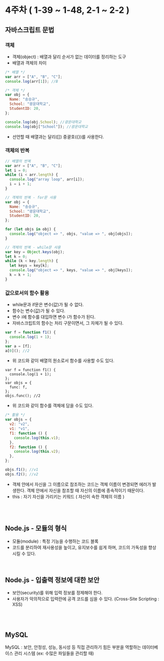 # 4주차 ( 1-39 ~ 1-48, 2-1 ~ 2-2 )

## 자바스크립트 문법

### 객체

- 객체(object) : 배열과 달리 순서가 없는 데이터를 정리하는 도구
- 배열과 객체의 차이

```jsx
/* 배열 */
var arr = ["A", "B", "C"];
console.log(arr[1]); //B

/* 객체 */
var obj = {
  Name: "송승규",
  School: "광운대학교",
  StudentID: 20,
};

console.log(obj.School); //광운대학교
console.log(obj["School"]); //광운대학교
```

- 선언할 때 배열과는 달리([]) 중괄호({})를 사용한다.

### 객체의 반복

```jsx
// 배열의 반복
var arr = ["A", "B", "C"];
let i = 0;
while (i < arr.length) {
  console.log("array loop", arr[i]);
  i = i + 1;
}

// 객체의 반복 - for문 사용
var obj = {
  Name: "송승규",
  School: "광운대학교",
  StudentID: 20,
};

for (let objs in obj) {
  console.log("object => ", objs, "value => ", obj[objs]);
}

// 객체의 반복 - while문 사용
var key = Object.keys(obj);
let k = 0;
while (k < key.length) {
  let keys = key[k];
  console.log("object => ", keys, "value => ", obj[keys]);
  k = k + 1;
}
```

### 값으로서의 함수 활용

- while문과 if문은 변수(값)가 될 수 없다.
- 함수는 변수(값)가 될 수 있다.
- 변수 i에 함수를 대입하면 변수 i가 함수가 된다.
- 자바스크립트의 함수는 처리 구문이면서, 그 자체가 될 수 있다.

```jsx
var f = function f1() {
  console.log(1 + 1);
};
var a = [f];
a[0](); //2
```

- 위 코드와 같이 배열의 원소로서 함수를 사용할 수도 있다.

```jsv
var f = function f1() {
  console.log(1 + 1);
};
var objs = {
  func: f,
};
objs.func(); //2
```

- 위 코드와 같이 함수를 객체에 담을 수도 있다.

```jsx
/* 활용 */
var objs = {
  v2: "v2",
  v1: "v1",
  f1: function () {
    console.log(this.v1);
  },
  f2: function () {
    console.log(this.v2);
  },
};

objs.f1(); //v1
objs.f2(); //v2
```

- 객체 안에서 자신을 그 이름으로 참조하는 코드는 객체 이름이 변경되면 에러가 발생한다. 객체 안에서 자신을 참조할 때 자신의 이름에 종속적이기 때문이다.
- this : 자기 자신을 가리키는 키워드 ( 자신이 속한 객체의 이름 )

<br><br>

## Node.js - 모듈의 형식

- 모듈(module) : 특정 기능을 수행하는 코드 블록
- 코드를 분리하여 재사용성을 높이고, 유지보수를 쉽게 하며, 코드의 가독성을 향상시킬 수 있다.

<br>

## Node.js - 입출력 정보에 대한 보안

- 보안(security)를 위해 입력 정보를 정제해야 한다.
- 사용자가 악의적으로 입력란에 공격 코드를 심을 수 있다. (Cross-Site Scripting : XSS)

<br><br>

## MySQL

MySQL : 보안, 안정성, 성능, 동시성 등 직접 관리하기 힘든 부분을 역할하는 데이터베이스 관리 시스템 (ex: 수많은 파일들을 관리할 때)
